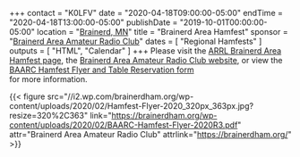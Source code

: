 +++
contact = "K0LFV"
date = "2020-04-18T09:00:00-05:00"
endTime = "2020-04-18T13:00:00-05:00"
publishDate = "2019-10-01T00:00:00-05:00"
location = "[Brainerd, MN](https://www.google.com/maps/place/1115+Wright+St,+Brainerd,+MN+56401/@46.337124,-94.1948537,17z/)"
title = "Brainerd Area Hamfest"
sponsor = "[Brainerd Area Amateur Radio Club](http://brainerdham.org/)"
dates = [ "Regional Hamfests" ]
outputs = [ "HTML", "Calendar" ]
+++
Please visit the
[ARRL Brainerd Area Hamfest page](http://www.arrl.org/hamfests/brainerd-area-hamfest-6),
the [Brainerd Area Amateur Radio Club website](https://brainerdham.org/),
or view the
[BAARC Hamfest Flyer and Table Reservation form](https://brainerdham.org/wp-content/uploads/2020/02/BAARC-Hamfest-Flyer-2020R3.pdf)                          
for more information.

{{< figure src="//i2.wp.com/brainerdham.org/wp-content/uploads/2020/02/Hamfest-Flyer-2020_320px_363px.jpg?resize=320%2C363" link="https://brainerdham.org/wp-content/uploads/2020/02/BAARC-Hamfest-Flyer-2020R3.pdf" attr="Brainerd Area Amateur Radio Club" attrlink="https://brainerdham.org/" >}}
